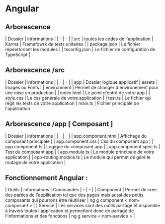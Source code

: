 # Angular

## Arborescence
| Dossier | informations |
| - | - |
| src | toutes les codes de l'application
| Karma | Framefowrk de tests unitaires |
| package.json | Le fichier répéertoriant les modules |
| tsconfig.json | Le fichier de configuration de TypeScript |


## Arborescence /src
| Dossier | informations |
| - | - |
| app | Dossier logique applicatif
| assets | Images ou Fonts |
| environment | Permet de changer d'environement pour une mise en production |
| index.html | Le point d'entré de votre app |
| style.css | Le css générale de votre application |
| test.ts | Le fichier qui régit les tests de votre application
| main.ts | Fichier principale de l'application

## Arborescence /app [ Composant ]
| Dossier | informations |
| - | - |
| app.component.html | Affichage du composant principale |
| app.component.css | Css du composant app |
| app.component.ts | Logique du composant app |
| app.component.spec.ts | Test du composant app |
| app.module.ts | Le module principale de votre application |
| app-routing.module.ts | Le module qui permet de géré le routage de votre application |


## Fonctionnement Angular :
| Outils | informations | Commandes
| - | - |
| Component | Permet de crée des parties de l'appllication tel que des pages mais aussi des petits composants qui pourrons être réutiliser | ng g component < nom-composant > |
| Service | Les services sont des outils partagé et disponible à travers toutes l'application et permettent donc de partagé de l'informations et des fonctions | ng g service < nom-service > |
